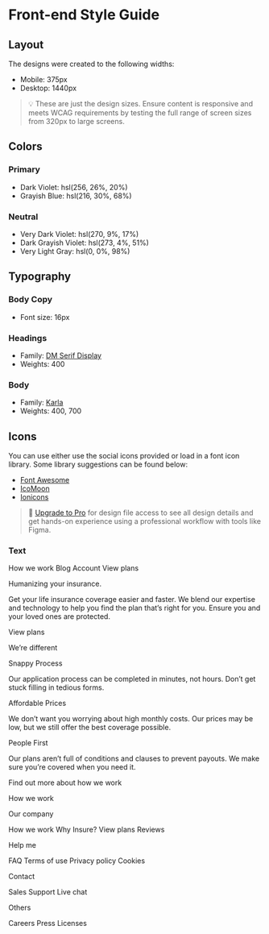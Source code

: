 # Front-end Style Guide

## Layout

The designs were created to the following widths:

- Mobile: 375px
- Desktop: 1440px

> 💡 These are just the design sizes. Ensure content is responsive and meets WCAG requirements by testing the full range of screen sizes from 320px to large screens.

## Colors

### Primary

- Dark Violet: hsl(256, 26%, 20%)
- Grayish Blue: hsl(216, 30%, 68%)

### Neutral

- Very Dark Violet: hsl(270, 9%, 17%)
- Dark Grayish Violet: hsl(273, 4%, 51%)
- Very Light Gray: hsl(0, 0%, 98%)

## Typography

### Body Copy

- Font size: 16px

### Headings

- Family: [DM Serif Display](https://fonts.google.com/specimen/DM+Serif+Display)
- Weights: 400

### Body

- Family: [Karla](https://fonts.google.com/specimen/Karla)
- Weights: 400, 700

## Icons

You can use either use the social icons provided or load in a font icon library. Some library suggestions can be found below:

- [Font Awesome](https://fontawesome.com)
- [IcoMoon](https://icomoon.io)
- [Ionicons](https://ionicons.com)

> 💎 [Upgrade to Pro](https://www.frontendmentor.io/pro?ref=style-guide) for design file access to see all design details and get hands-on experience using a professional workflow with tools like Figma.

### Text

How we work
Blog
Account
View plans

Humanizing your insurance.

Get your life insurance coverage easier and faster. We blend our expertise
and technology to help you find the plan that’s right for you. Ensure you
and your loved ones are protected.

View plans

We’re different

Snappy Process

Our application process can be completed in minutes, not hours. Don’t get
stuck filling in tedious forms.

Affordable Prices

We don’t want you worrying about high monthly costs. Our prices may be low,
but we still offer the best coverage possible.

People First

Our plans aren’t full of conditions and clauses to prevent payouts. We make
sure you’re covered when you need it.

Find out more about how we work

How we work

Our company

How we work
Why Insure?
View plans
Reviews

Help me

FAQ
Terms of use
Privacy policy
Cookies

Contact

Sales
Support
Live chat

Others

Careers
Press
Licenses

